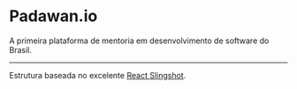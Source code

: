 # Padawan.io

A primeira plataforma de mentoria em desenvolvimento de software do Brasil.

---

Estrutura baseada no excelente [React Slingshot](https://github.com/coryhouse/react-slingshot).

